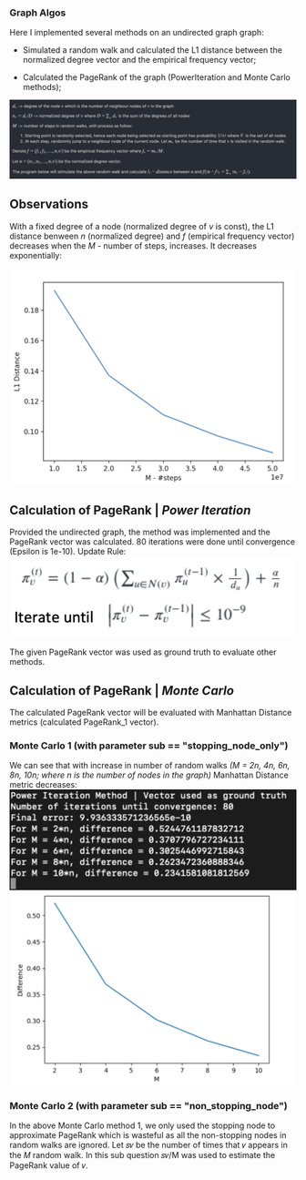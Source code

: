 ### Graph Algos

Here I implemented several methods on an undirected graph graph:

- Simulated a random walk and calculated the L1 distance between the normalized degree vector and  the empirical frequency vector; 

- Calculated the PageRank of the graph (PowerIteration and Monte Carlo methods);

![condition](/ph/cond.png)

## Observations

With a fixed degree of a node (normalized degree of *v* is const), the L1 distance benween *n* (normalized degree) and *f* (empirical frequency vector) decreases when the *M*  - number of steps, increases. It decreases exponentially:

![condition](/ph/viz.png)


## Calculation of PageRank | *Power Iteration*

Provided the undirected graph, the method was implemented and the PageRank vector was calculated. 80 iterations were done until convergence (Epsilon is 1e-10). Update Rule:
![condition](/ph/PI_rule.png)

The given PageRank vector was used as ground truth to evaluate other methods.

## Calculation of PageRank | *Monte Carlo*

The calculated PageRank vector will be evaluated with Manhattan Distance metrics (calculated PageRank_1 vector).

### Monte Carlo 1 (with parameter sub == "stopping_node_only")

We can see that with increase in number of random walks *(M = 2n, 4n, 6n, 8n, 10n; where n is the number of nodes in the graph)* Manhattan Distance metric decreases:
![condition](/ph/r1.png)
![condition](/ph/m_graph1.png)

### Monte Carlo 2 (with parameter sub == "non_stopping_node")

In the above Monte Carlo method 1, we only used the stopping node to approximate PageRank which is
wasteful as all the non-stopping nodes in random walks are ignored. Let 𝑠𝑣 be the number of times that 𝑣
appears in the 𝑀 random walk. In this sub question 𝑠𝑣/M was used to estimate the PageRank value of 𝑣.





